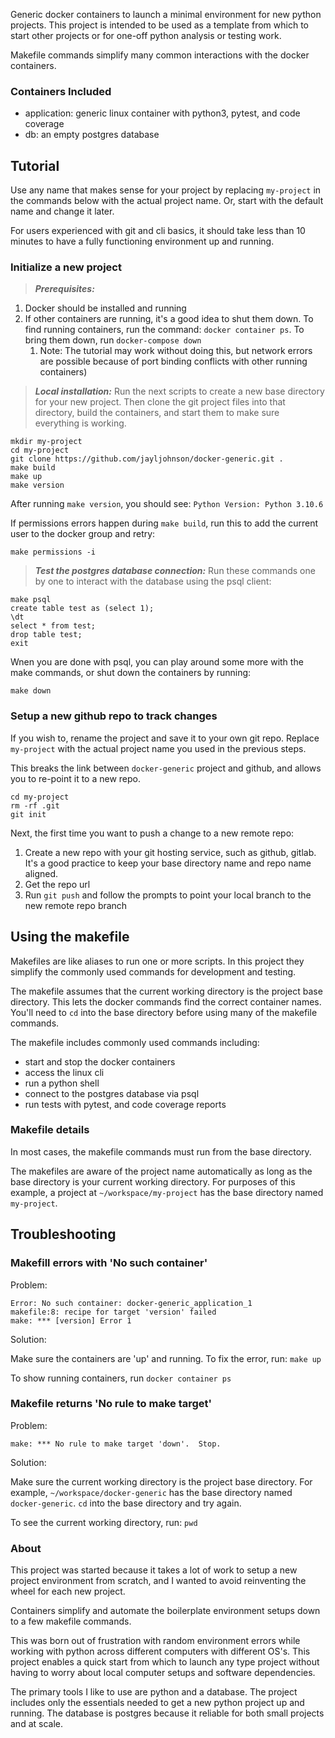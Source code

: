 Generic docker containers to launch a minimal environment for new python projects.  This project is intended to be used as a template from which to start other projects or for one-off python analysis or testing work.

Makefile commands simplify many common interactions with the docker containers.

### Containers Included
* application: generic linux container with python3, pytest, and code coverage
* db: an empty postgres database

## Tutorial
Use any name that makes sense for your project by replacing `my-project` in the commands below with the actual project name.  Or, start with the default name and change it later.

For users experienced with git and cli basics, it should take less than 10 minutes to have a fully functioning environment up and running.

### Initialize a new project
> **_Prerequisites:_**
1. Docker should be installed and running
2. If other containers are running, it's a good idea to shut them down.  To find running containers, run the command: `docker container ps`.  To bring them down, run `docker-compose down`          
    1. Note: The tutorial may work without doing this, but network errors are possible because of port binding conflicts with other running containers)

> **_Local installation:_**
Run the next scripts to create a new base directory for your new project.  Then clone the git project files into that directory, build the containers, and start them to make sure everything is working.
```
mkdir my-project
cd my-project
git clone https://github.com/jayljohnson/docker-generic.git .
make build
make up
make version
```
After running `make version`, you should see: `Python Version:
Python 3.10.6`

If permissions errors happen during `make build`, run this to add the current user to the docker group and retry:
```
make permissions -i
```

> **_Test the postgres database connection:_**  Run these commands one by one to interact with the database using the psql client: 
```
make psql
create table test as (select 1);
\dt
select * from test;
drop table test;
exit
```
Wnen you are done with psql, you can play around some more with the make commands, or shut down the containers by running:
```
make down
```

### Setup a new github repo to track changes
If you wish to, rename the project and save it to your own git repo.  Replace `my-project` with the actual project name you used in the previous steps. 

This breaks the link between `docker-generic` project and github, and allows you to re-point it to a new repo.
```
cd my-project
rm -rf .git
git init
```

Next, the first time you want to push a change to a new remote repo:
1. Create a new repo with your git hosting service, such as github, gitlab.  It's a good practice to keep your base directory name and repo name aligned.
2. Get the repo url
3. Run `git push` and follow the prompts to point your local branch to the new remote repo branch

## Using the makefile
Makefiles are like aliases to run one or more scripts.  In this project they simplify the commonly used commands for development and testing.

The makefile assumes that the current working directory is the project base directory.  This lets the docker commands find the correct container names.  You'll need to `cd` into the base directory before using many of the makefile commands.

The makefile includes commonly used commands including:
* start and stop the docker containers
* access the linux cli
* run a python shell
* connect to the postgres database via psql
* run tests with pytest, and code coverage reports

### Makefile details
In most cases, the makefile commands must run from the base directory.

The makefiles are aware of the project name automatically as long as the base directory is your current working directory. For purposes of this example, a project at `~/workspace/my-project` has the base directory named `my-project`.

## Troubleshooting

### Makefill errors with 'No such container'
Problem:
```
Error: No such container: docker-generic_application_1
makefile:8: recipe for target 'version' failed
make: *** [version] Error 1
```

Solution:

Make sure the containers are 'up' and running.  To fix the error, run: `make up`

To show running containers, run `docker container ps`

### Makefile returns 'No rule to make target'
Problem:
```
make: *** No rule to make target 'down'.  Stop.
```

Solution:

Make sure the current working directory is the project base directory.  For example, `~/workspace/docker-generic` has the base directory named `docker-generic`.  `cd` into the base directory and try again.

To see the current working directory, run: `pwd`

### About

This project was started because it takes a lot of work to setup a new project environment from scratch, and I wanted to avoid reinventing the wheel for each new project.

Containers simplify and automate the boilerplate environment setups down to a few makefile commands.

This was born out of frustration with random environment errors while working with python across different computers with different OS's.  This project enables a quick start from which to launch any type project without having to worry about local computer setups and software dependencies.

The primary tools I like to use are python and a database.  The project includes only the essentials needed to get a new python project up and running.  The database is postgres because it reliable for both small projects and at scale.
